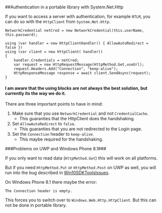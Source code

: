 ##Authentication in a portable library with System.Net.Http

If you want to access a server with authentication, for example `NTLM`, you can do so with the `HttpClient` from `System.Net.Http`.


	NetworkCredential netCred = new NetworkCredential(this.userName, this.password);

    using (var handler = new HttpClientHandler() { AllowAutoRedirect = false })
    using (var client = new HttpClient( handler))
    {
		handler.Credentials = netCred;
    	var request = new HttpRequestMessage(HttpMethod.Get,useUrl);
		request.Headers.Add("Connection", "keep-alive");
        HttpResponseMessage response = await client.SendAsync(request); 
	}



#### I am aware that the using blocks are not always the best solution, but currently its the way we do it. ####

There are three important points to have in mind:

1. Make sure that you use `NetworkCredential` and not `CredentialCache`.
	- This guaranties that the HttpClient does the handshaking.
2. Set `AllowAutoRedirect` to   `false`.
	- This guaranties that you are not redirected to the Login page.
3. Set the `Connection` header to `keep-alive`.
	- This maybe required for the handshaking.



###Problems on UWP and Windows Phone 8.1###

If you only want to read data (`HttpMethod.Get`) this will work on all platforms.

But if you need `HttpMethod.Put` or `HttpMethod.Post` on UWP as well, you will run into the bug described in 
[Win10SDKToolsIssues](https://social.msdn.microsoft.com/Forums/en-US/9e137127-e0e5-4aec-a7a9-d66f5b84c70b/rtm-known-issue-systemnethttphttpclient-or-httpwebrequest-class-usage-in-a-uwp-app-throws-a?forum=Win10SDKToolsIssues "Win10SDKToolsIssues").

On Windows Phone 8.1 there maybe the error:

`The Connection header is empty.` 

This forces you to switch over to `Windows.Web.Http.HttpClient`. But this can not be done in portable library.


